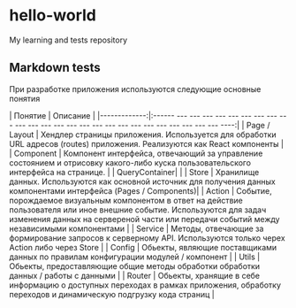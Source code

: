 # hello-world
My learning and tests repository

## Markdown tests

При разработке приложения используются следующие основные понятия

| Понятие        | Описание                                                                                                    |
|-------------:|:------ --- --- --- --- --- --- --- --- --- --- --- --- --- --- --- --- --- --- --- --- --- --- --- --- --- ----:|
| Page / Layout  | Хендлер страницы приложения. Используется для обработки URL адресов (routes) приложения. Реализуются как React компоненты |
| Component  | Компонент интерфейса, отвечающий за управление состоянием и отрисовку какого-либо куска пользовательского интерфейса на странице. |
| QueryContainer| |
| Store  | Хранилище данных. Используются как основной источник для получения данных компонентами интерфейса (Pages / Components)|
| Action  | Событие, порождаемое визуальным компонентом в ответ на действие пользователя или иное внешние событие. Используются для задач изменения данных на сервереной части или передачи событий между независимыми компонентами |
| Service  | Методы, отвечающие за формирование запросов к серверному API. Используются только черех Action либо через Store |
| Config  | Обьекты, являющие поставщиками данных по правилам конфигурации модулей / компонент |
| Utils  | Обьекты, предоставляющие общие методы обработки обработки данных / работы с данными |
| Router | Обьекты, хранящие в себе информацию о доступных переходах в рамках приложения, обработку переходов и динамическую подгрузку кода страниц |
